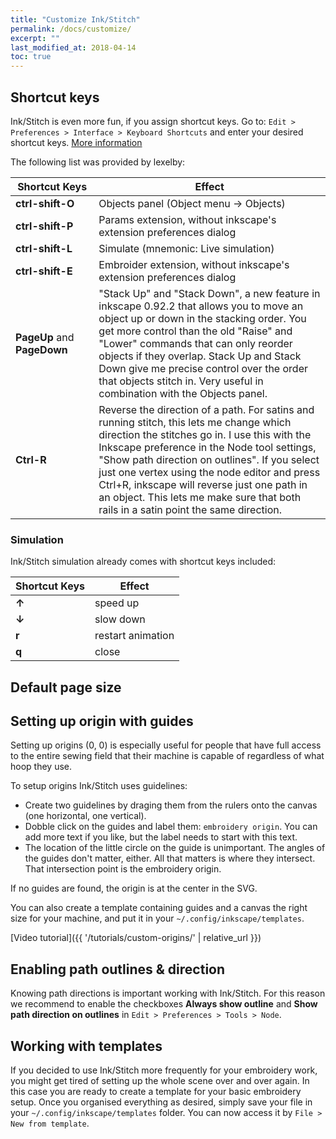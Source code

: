 ```yaml
---
title: "Customize Ink/Stitch"
permalink: /docs/customize/
excerpt: ""
last_modified_at: 2018-04-14
toc: true
---
```


## Shortcut keys

Ink/Stitch is even more fun, if you assign shortcut keys. Go to: `Edit > Preferences > Interface > Keyboard Shortcuts` and enter your desired shortcut keys. [More information](http://wiki.inkscape.org/wiki/index.php/Customizing_Inkscape)

The following list was provided by lexelby:

Shortcut&nbsp;Keys | Effect
-------- | --------
**ctrl-shift-O** | Objects panel (Object menu -> Objects)
**ctrl-shift-P** | Params extension, without inkscape's extension preferences dialog
**ctrl-shift-L** | Simulate (mnemonic: Live simulation)
**ctrl-shift-E** | Embroider extension, without inkscape's extension preferences dialog
**PageUp** and **PageDown** | "Stack Up" and "Stack Down", a new feature in inkscape 0.92.2 that allows you to move an object up or down in the stacking order. You get more control than the old "Raise" and "Lower" commands that can only reorder objects if they overlap. Stack Up and Stack Down give me precise control over the order that objects stitch in. Very useful in combination with the Objects panel.
**Ctrl-R** | Reverse the direction of a path. For satins and running stitch, this lets me change which direction the stitches go in. I use this with the Inkscape preference in the Node tool settings, "Show path direction on outlines". If you select just one vertex using the node editor and press Ctrl+R, inkscape will reverse just one path in an object. This lets me make sure that both rails in a satin point the same direction.



### Simulation
Ink/Stitch simulation already comes with shortcut keys included:

Shortcut Keys | Effect
-------- | --------
**↑** | speed up
**↓** | slow down
**r** | restart animation
**q** | close

## Default page size

## Setting up origin with guides

Setting up origins (0, 0) is especially useful for people that have full access to the entire sewing field that their machine is capable of regardless of what hoop they use.

To setup origins Ink/Stitch uses guidelines:
  * Create two guidelines by draging them from the rulers onto the canvas (one horizontal, one vertical).
  * Dobble click on the guides and label them: `embroidery origin`. You can add more text if you like, but the label needs to start with this text.
  * The location of the little circle on the guide is unimportant. The angles of the guides don't matter, either. All that matters is where they intersect. That intersection point is the embroidery origin.

If no guides are found, the origin is at the center in the SVG.
  
You can also create a template containing guides and a canvas the right size for your machine, and put it in your `~/.config/inkscape/templates`.

[Video tutorial]({{ '/tutorials/custom-origins/' | relative_url }})

## Enabling path outlines & direction

Knowing path directions is important working with Ink/Stitch. For this reason we recommend to enable the checkboxes **Always show outline** and **Show path direction on outlines** in `Edit > Preferences > Tools > Node`.

## Working with templates

If you decided to use Ink/Stitch more frequently for your embroidery work, you might get tired of setting up the whole scene over and over again. In this case you are ready to create a template for your basic embroidery setup. Once you organised everything as desired, simply save your file in your `~/.config/inkscape/templates` folder. You can now access it by `File > New from template`.

